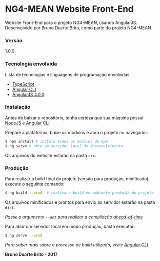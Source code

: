 # NG4-MEAN Website Front-End

Website Front-End para o projeto NG4-MEAN, usando AngularJS. Desenvolvido por Bruno Duarte Brito, como parte do projeto NG4-MEAN.

### Versão
1.0.0

### Tecnologia envolvida

Lista de tecnologias e linguagens de programação envolvidas:

* [TypeScript](https://www.typescriptlang.org/)
* [Angular CLI](https://cli.angular.io/)
* [AngularJS 4.0.0](https://angular.io/)

### Instalação

Antes de baixar o repositório, tenha certeza que sua máquina possui [NodeJS](https://nodejs.org/en/) e [Angular CLI](https://cli.angular.io/)

Prepare a plataforma, baixe os módulos e abra o projeto no navegador:

```sh
$ npm install # instala todos os módulos do npm
$ ng serve # abre um servidor local de desenvolvimento
```

Os arquivos do website estarão na pasta ```src```.

### Produção

Para realizar a build final do projeto (versão para produção, minificada), execute o seguinte comando:

```sh
$ ng build --prod  # realiza a build em ambiente produção do projeto
```


Os arquivos minificados e prontos para envio ao servidor estarão na pasta ```dist```.

*Passe o argumento ```--aot``` para realizar a compilação [ahead-of-time](https://angular.io/docs/ts/latest/cookbook/aot-compiler.html)*

Para abrir um servidor local em modo produção, basta executar:

```sh
$ ng serve --prod
```

*Para saber mais sobre o processo de build utilizado, visite [Angular CLI](https://cli.angular.io/)*

**Bruno Duarte Brito - 2017**
